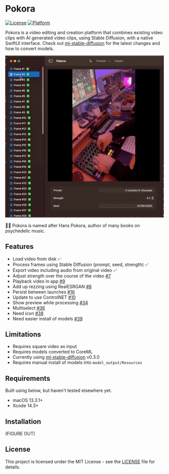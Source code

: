 # Pokora

[![License](https://img.shields.io/badge/license-MIT-blue.svg)](https://opensource.org/licenses/MIT)
[![Platform](https://img.shields.io/badge/platform-macOS-lightgrey)](https://www.apple.com/macos)

Pokora is a video editing and creation platform that combines existing video clips with AI generated video clips, using Stable Diffusion, with a native SwiftUI interface. Check out [ml-stable-diffusion](https://github.com/apple/ml-stable-diffusion) for the latest changes and how to convert models.

![pokora gif](./pokora.gif)

🧙‍♂️ Pokora is named after Hans Pokora, author of many books on psychedelic music.

## Features

- Load video from disk ✅
- Process frames using Stable Diffusion (prompt, seed, strength) ✅
- Export video including audio from original video ✅
- Adjust strength over the course of the video [#7](https://github.com/pj4533/Pokora/issues/7)
- Playback video in app [#9](https://github.com/pj4533/Pokora/issues/9)
- Add up rezzing using RealESRGAN [#8](https://github.com/pj4533/Pokora/issues/8)
- Persist between launches [#16](https://github.com/pj4533/Pokora/issues/16)
- Update to use ControlNET [#10](https://github.com/pj4533/Pokora/issues/10)
- Show preview while processing [#34](https://github.com/pj4533/Pokora/issues/34)
- Multiselect [#36](https://github.com/pj4533/Pokora/issues/36)
- Need icon [#38](https://github.com/pj4533/Pokora/issues/38)
- Need easier install of models [#39](https://github.com/pj4533/Pokora/issues/39)

## Limitations

- Requires square video as input
- Requires models converted to CoreML
- Currently using [ml-stable-diffusion](https://github.com/apple/ml-stable-diffusion) v0.3.0
- Requires manual install of models into `model_output/Resources`

## Requirements

Built using below, but haven't tested elsewhere yet.

- macOS 13.3.1+
- Xcode 14.3+

## Installation

(FIGURE OUT)

## License

This project is licensed under the MIT License - see the [LICENSE](./LICENSE) file for details.

